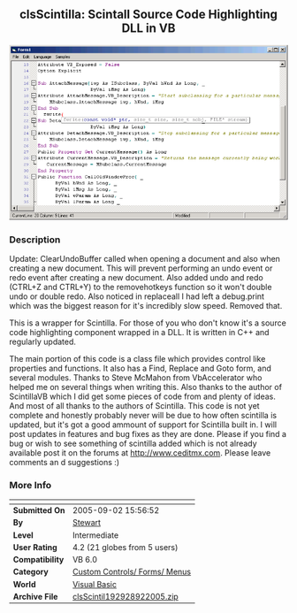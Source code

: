 ﻿<div align="center">

## clsScintilla: Scintall Source Code Highlighting DLL in VB

<img src="PIC20059120425723.gif">
</div>

### Description

Update: ClearUndoBuffer called when opening a document and also when creating a new document. This will prevent performing an undo event or redo event after creating a new document. Also added undo and redo (CTRL+Z and CTRL+Y) to the removehotkeys function so it won't double undo or double redo. Also noticed in replaceall I had left a debug.print which was the biggest reason for it's incredibly slow speed. Removed that.

This is a wrapper for Scintilla. For those of you who don't know it's a source code highlighting component wrapped in a DLL. It is written in C++ and regularly updated.

The main portion of this code is a class file which provides control like properties and functions. It also has a Find, Replace and Goto form, and several modules. Thanks to Steve McMahon from VbAccelerator who helped me on several things when writing this. Also thanks to the author of ScintillaVB which I did get some pieces of code from and plenty of ideas. And most of all thanks to the authors of Scintilla. This code is not yet complete and honestly probably never will be due to how often scintilla is updated, but it's got a good ammount of support for Scintilla built in. I will post updates in features and bug fixes as they are done. Please if you find a bug or wish to see something of scintilla added which is not already available post it on the forums at http://www.ceditmx.com. Please leave comments an d suggestions :)
 
### More Info
 


<span>             |<span>
---                |---
**Submitted On**   |2005-09-02 15:56:52
**By**             |[Stewart](https://github.com/Planet-Source-Code/PSCIndex/blob/master/ByAuthor/stewart.md)
**Level**          |Intermediate
**User Rating**    |4.2 (21 globes from 5 users)
**Compatibility**  |VB 6\.0
**Category**       |[Custom Controls/ Forms/  Menus](https://github.com/Planet-Source-Code/PSCIndex/blob/master/ByCategory/custom-controls-forms-menus__1-4.md)
**World**          |[Visual Basic](https://github.com/Planet-Source-Code/PSCIndex/blob/master/ByWorld/visual-basic.md)
**Archive File**   |[clsScintil192928922005\.zip](https://github.com/Planet-Source-Code/stewart-clsscintilla-scintall-source-code-highlighting-dll-in-vb__1-62404/archive/master.zip)








